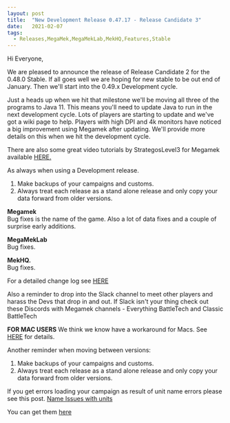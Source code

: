 ```yaml
---
layout: post
title:  "New Development Release 0.47.17 - Release Candidate 3"
date:   2021-02-07
tags:
  - Releases,MegaMek,MegaMekLab,MekHQ,Features,Stable
---
```


Hi Everyone,

We are pleased to announce the release of Release Candidate 2 for the 0.48.0 Stable. If all goes well we are hoping for new stable to be out end of January. Then we'll start into the 0.49.x Development cycle. 

Just a heads up when we hit that milestone we'll be moving all three of the programs to Java 11. This means you'll need to update Java to run in the next development cycle. Lots of players are starting to update and we've got a wiki page to help. Players with high DPI and 4k monitors have noticed a big improvement using Megamek after updating. We'll provide more details on this when we hit the development cycle.

There are also some great video tutorials by StrategosLevel3 for Megamek available [HERE.](https://www.youtube.com/playlist?list=PLHXHV2JDcebr4J3VyJlmU-Yp3cZp_OhWV)

As always when using a Development release.
1)  Make backups of your campaigns and customs.
2)  Always treat each release as a stand alone release and only copy your data forward from older versions.

**Megamek**<br/>
Bug fixes is the name of the game. Also a lot of data fixes and a couple of surprise early additions.

**MegaMekLab**<br/>
Bug fixes.

**MekHQ.**<br/>
Bug fixes.

For a detailed change log see [HERE](https://bg.battletech.com/forums/megamek-games/new-development-snapshot-0-47-17-rc3-for-megamek-megameklab-and-mekhq/)

Also a reminder to drop into the Slack channel to meet other players and harass the Devs that drop in and out. If Slack isn't your thing check out these Discords with Megamek channels - Everything BattleTech and Classic BattleTech

**FOR MAC USERS**
We think we know have a workaround for Macs.  See [HERE](https://megamek.org/wiki/mac_issues.html) for details.

Another reminder when moving between versions:<br/>
1)  Make backups of your campaigns and customs.<br/>
2)  Always treat each release as a stand alone release and only copy your data forward from older versions.

If you get errors loading your campaign as result of unit name errors please see this post. [Name Issues with units](https://github.com/MegaMek/megamek/wiki/Name-Issues-with-Units)

You can get them [here](https://megamek.org/downloads.html)

